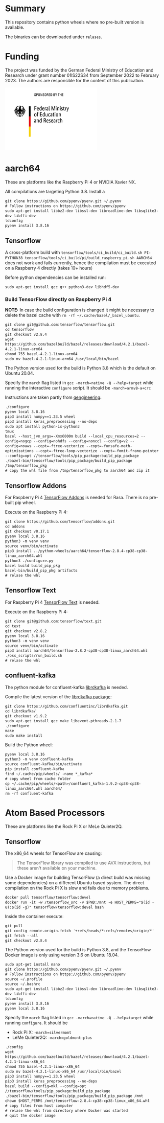 # Summary

This repository contains python wheels where no pre-built version is available.

The binaries can be downloaded under `relases`.

# Funding

The project was funded by the German Federal Ministry of Education and Research under grant number 01IS22S34 from September 2022 to February 2023. The authors are responsible for the content of this publication.

<img src="BMBF_gefoerdert_2017_en.jpg" width="300px"/>

# aarch64 

These are platforms like the Raspberry Pi 4 or NVIDIA Xavier NX.

All compilations are targeting Python 3.8. Install a

~~~shell
git clone https://github.com/pyenv/pyenv.git ~/.pyenv
# Follow instructions on https://github.com/pyenv/pyenv
sudo apt-get install libbz2-dev libssl-dev libreadline-dev libsqlite3-dev libffi-dev
ldconfig
pyenv install 3.8.16
~~~

## Tensorflow

A cross-platform build with `tensorflow/tools/ci_build/ci_build.sh PI-PYTHON38 tensorflow/tools/ci_build/pi/build_raspberry_pi.sh AARCH64` does not work and fails currently,
hence the compilation must be executed on a Raspberry 4 directly (takes 10+ hours)

Before python dependencies can be installed run:

~~~shell
sudo apt-get install gcc g++ python3-dev libhdf5-dev
~~~

### Build TensorFlow directly on Raspberry Pi 4

__NOTE:__ In case the build configuration is changed it might be necessary to delete the bazel cache with `rm -rf ~/.cache/bazel/_bazel_ubuntu`.

~~~shell
git clone git@github.com:tensorflow/tensorflow.git
cd tensorflow
git checkout v2.8.4
wget https://github.com/bazelbuild/bazel/releases/download/4.2.1/bazel-4.2.1-linux-arm64
chmod 755 bazel-4.2.1-linux-arm64
sudo mv bazel-4.2.1-linux-arm64 /usr/local/bin/bazel
~~~

The Python version used for the build is Python 3.8 which is the default on Ubuntu 20.04.

Specify the `march` flag listed in `gcc -march=native -Q --help=target` while running the interactive `configure` script. It should be 
`-march=armv8-a+crc`

Instructions are taken partly from [qengineering](https://qengineering.eu/install-tensorflow-2.2.0-on-raspberry-64-os.html).

~~~shell
./configure
pyenv local 3.8.16
pip3 install numpy==1.23.5 wheel 
pip3 install keras_preprocessing --no-deps
sudo apt install python-is-python3
tmux
bazel --host_jvm_args=-Xmx6000m build --local_cpu_resources=2 --config=nogcp --config=nohdfs --config=nonccl --config=v2 --config=noaws --copt=-ftree-vectorize --copt=-funsafe-math-optimizations --copt=-ftree-loop-vectorize --copt=-fomit-frame-pointer --config=opt //tensorflow/tools/pip_package:build_pip_package
./bazel-bin/tensorflow/tools/pip_package/build_pip_package /tmp/tensorflow_pkg
# copy the whl file from /tmp/tensorflow_pkg to aarch64 and zip it
~~~

## Tensorflow Addons

For Raspberry Pi 4 [TensorFlow Addons](https://github.com/tensorflow/addons) is needed for Rasa. There is no pre-built pip wheel.

Execute on the Raspberry Pi 4:

~~~shell
git clone https://github.com/tensorflow/addons.git
cd addons
git checkout v0.17.1
pyenv local 3.8.16
python3 -m venv venv
source venv/bin/activate
pip3 install ../python-wheels/aarch64/tensorflow-2.8.4-cp38-cp38-linux_aarch64.whl
python3 ./configure.py
bazel build build_pip_pkg
bazel-bin/build_pip_pkg artifacts
# relase the whl
~~~

## Tensorflow Text

For Raspberry Pi 4 [TensorFlow Text](git@github.com:tensorflow/text.git) is needed.

Execute on the Raspberry Pi 4:

~~~shell
git clone git@github.com:tensorflow/text.git
cd text
git checkout v2.8.2
pyenv local 3.8.16
python3 -m venv venv
source venv/bin/activate
pip3 install aarch64/tensorflow-2.8.2-cp38-cp38-linux_aarch64.whl
./oss_scripts/run_build.sh
# relase the whl
~~~

## confluent-kafka

The python module for confluent-kafka [librdkafka](https://github.com/confluentinc/librdkafka) is needed.

Compile the latest version of the [librdkafka package](https://docs.confluent.io/platform/current/installation/installing_cp/deb-ubuntu.html#get-the-software):

~~~shell
git clone https://github.com/confluentinc/librdkafka.git
cd librdkafka/
git checkout v1.9.2
sudo apt-get install gcc make libevent-pthreads-2.1-7 
./configure
make
sudo make install
~~~

Build the Python wheel:

~~~shell
pyenv local 3.8.16
python3 -m venv confluent-kafka
source confluent-kafka/bin/activate
pip install confluent-kafka
find ~/.cache/pip/wheels/ -name *_kafka*
# copy wheel from cache folder
cp ~/.cache/pip/wheels/<path>/confluent_kafka-1.9.2-cp38-cp38-linux_aarch64.whl aarch64/
rm -rf confluent-kafka
~~~

# Atom Based Processors

These are platforms like the Rock Pi X or MeLe Quieter2Q.

## Tensorflow

The x86_64 wheels for TensorFlow are causing:

> The TensorFlow library was compiled to use AVX instructions, but these aren't available on your machine.

Use a Docker image for building TensorFlow (a direct build was missing some dependencies) on a different Ubuntu based system.
The direct compilation on the Rock Pi X is slow and fails due to memory problems.

~~~shell
docker pull tensorflow/tensorflow:devel
docker run -it -w /tensorflow_src -v $PWD:/mnt -e HOST_PERMS="$(id -u):$(id -g)" tensorflow/tensorflow:devel bash
~~~

Inside the container execute:

~~~shell
git pull
git config remote.origin.fetch '+refs/heads/*:refs/remotes/origin/*'
git fetch --all
git checkout v2.8.4
~~~

The Python version used for the build is Python 3.8, and the TensorFlow Docker image is only using version 3.6 on Ubuntu 18.04.

~~~shell
sudo apt-get install nano
git clone https://github.com/pyenv/pyenv.git ~/.pyenv
# Follow instructions on https://github.com/pyenv/pyenv
source ~/.profile 
source ~/.bashrc
sudo apt-get install libbz2-dev libssl-dev libreadline-dev libsqlite3-dev libffi-dev
ldconfig
pyenv install 3.8.16
pyenv local 3.8.16
~~~

Specify the `march` flag listed in `gcc -march=native -Q --help=target` while running `configure`. It should be
* Rock Pi X: `-march=silvermont` 
* LeMe Quieter2Q: `-march=goldmont-plus`

~~~shell
./config
wget https://github.com/bazelbuild/bazel/releases/download/4.2.1/bazel-4.2.1-linux-x86_64
chmod 755 bazel-4.2.1-linux-x86_64
sudo mv bazel-4.2.1-linux-x86_64 /usr/local/bin/bazel
pip3 install numpy==1.23.5 wheel 
pip3 install keras_preprocessing --no-deps
bazel build --config=mkl --config=opt //tensorflow/tools/pip_package:build_pip_package
./bazel-bin/tensorflow/tools/pip_package/build_pip_package /mnt
chown $HOST_PERMS /mnt/tensorflow-2.8.4-cp38-cp38-linux_x86_64.whl
# copy files from host computer
# relase the whl from directory where Docker was started
# quit the docker image
~~~


